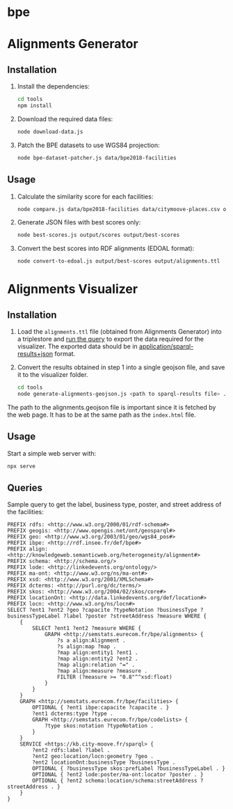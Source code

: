 # bpe

# Alignments Generator

## Installation

1. Install the dependencies:
    ```bash
    cd tools
    npm install
    ```

1. Download the required data files:
    ```bash
    node download-data.js
    ```

1. Patch the BPE datasets to use WGS84 projection:
    ```bash
    node bpe-dataset-patcher.js data/bpe2018-facilities
    ```

## Usage

1. Calculate the similarity score for each facilities:
    ```bash
    node compare.js data/bpe2018-facilities data/citymoove-places.csv output/scores
    ```

1. Generate JSON files with best scores only:
    ```bash
    node best-scores.js output/scores output/best-scores
    ```

1. Convert the best scores into RDF alignments (EDOAL format):
    ```bash
    node convert-to-edoal.js output/best-scores output/alignments.ttl
    ```

# Alignments Visualizer

## Installation

1. Load the `alignments.ttl` file (obtained from Alignments Generator) into a triplestore and [run the query](data/alignments-query.rq) to export the data required for the visualizer. The exported data should be in [application/sparql-results+json](https://www.w3.org/TR/2013/REC-sparql11-results-json-20130321/) format.

1. Convert the results obtained in step 1 into a single geojson file, and save it to the visualizer folder.
    ```bash
    cd tools
    node generate-alignments-geojson.js <path to sparql-results file> ../visualizer/alignments.geojson
    ```

The path to the alignments.geojson file is important since it is fetched by the web page. It has to be at the same path as the `index.html` file.

## Usage

Start a simple web server with:

```bash
npx serve
```

## Queries

Sample query to get the label, business type, poster, and street address of the facilities:

```sparql
PREFIX rdfs: <http://www.w3.org/2000/01/rdf-schema#>
PREFIX geogis: <http://www.opengis.net/ont/geosparql#>
PREFIX geo: <http://www.w3.org/2003/01/geo/wgs84_pos#>
PREFIX ibpe: <http://rdf.insee.fr/def/bpe#>
PREFIX align: <http://knowledgeweb.semanticweb.org/heterogeneity/alignment#>
PREFIX schema: <http://schema.org/>
PREFIX lode: <http://linkedevents.org/ontology/>
PREFIX ma-ont: <http://www.w3.org/ns/ma-ont#>
PREFIX xsd: <http://www.w3.org/2001/XMLSchema#>
PREFIX dcterms: <http://purl.org/dc/terms/>
PREFIX skos: <http://www.w3.org/2004/02/skos/core#>
PREFIX locationOnt: <http://data.linkedevents.org/def/location#>
PREFIX locn: <http://www.w3.org/ns/locn#>
SELECT ?ent1 ?ent2 ?geo ?capacite ?typeNotation ?businessType ?businessTypeLabel ?label ?poster ?streetAddress ?measure WHERE {
    {
        SELECT ?ent1 ?ent2 ?measure WHERE {
            GRAPH <http://semstats.eurecom.fr/bpe/alignments> {
                ?s a align:Alignment .
                ?s align:map ?map .
                ?map align:entity1 ?ent1 .
                ?map align:entity2 ?ent2 .
                ?map align:relation "=" .
                ?map align:measure ?measure .
                FILTER (?measure >= "0.8"^^xsd:float)
            }
        }
    }
    GRAPH <http://semstats.eurecom.fr/bpe/facilities> {
        OPTIONAL { ?ent1 ibpe:capacite ?capacite . }
        ?ent1 dcterms:type ?type .
        GRAPH <http://semstats.eurecom.fr/bpe/codelists> {
            ?type skos:notation ?typeNotation .
        }
    }
    SERVICE <https://kb.city-moove.fr/sparql> {
        ?ent2 rdfs:label ?label .
        ?ent2 geo:location/locn:geometry ?geo .
        ?ent2 locationOnt:businessType ?businessType .
        OPTIONAL { ?businessType skos:prefLabel ?businessTypeLabel . }
        OPTIONAL { ?ent2 lode:poster/ma-ont:locator ?poster . }
        OPTIONAL { ?ent2 schema:location/schema:streetAddress ?streetAddress . }
    }
}
```